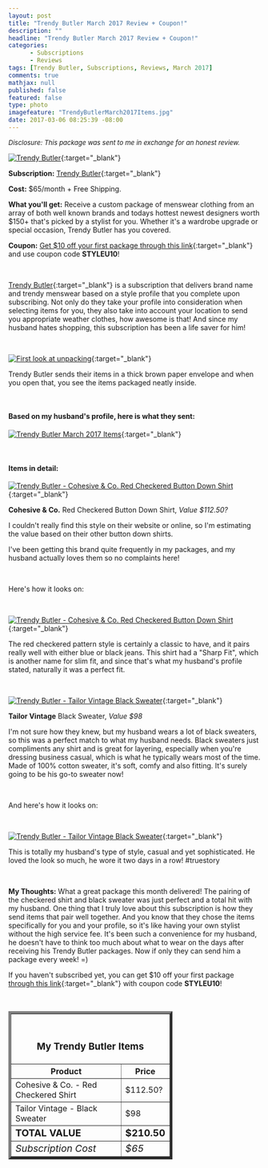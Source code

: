 ```yaml
---
layout: post
title: "Trendy Butler March 2017 Review + Coupon!"
description: ""
headline: "Trendy Butler March 2017 Review + Coupon!"
categories: 
      - Subscriptions
      - Reviews
tags: [Trendy Butler, Subscriptions, Reviews, March 2017]
comments: true
mathjax: null
published: false
featured: false
type: photo
imagefeature: "TrendyButlerMarch2017Items.jpg"
date: 2017-03-06 08:25:39 -08:00
---
```


<i><font size="2">Disclosure: This package was sent to me in exchange for an honest review.</font></i>

[![Trendy Butler](http://whatsupmailbox.com/images/TrendyButlerMarch2017Package.jpg)](http://trendybutlers.com/l/B9A76CA0/){:target="_blank"}

**Subscription:** [Trendy Butler](http://trendybutlers.com/l/B9A76CA0/){:target="_blank"}

**Cost:** $65/month + Free Shipping.

**What you'll get:** Receive a custom package of menswear clothing from an array of both well known brands and todays hottest newest designers worth $150+ that's picked by a stylist for you. Whether it's a wardrobe upgrade or special occasion, Trendy Butler has you covered.

**Coupon:** [Get $10 off your first package through this link](http://trendybutlers.com/l/B9A76CA0/){:target="_blank"} and use coupon code **STYLEU10**!

<br>

[Trendy Butler](http://trendybutlers.com/l/B9A76CA0/){:target="_blank"} is a subscription that delivers brand name and trendy menswear based on a style profile that you complete upon subscribing. Not only do they take your profile into consideration when selecting items for you, they also take into account your location to send you appropriate weather clothes, how awesome is that! And since my husband hates shopping, this subscription has been a life saver for him!

<br>

[![First look at unpacking](http://whatsupmailbox.com/images/TrendyButlerMarch2017OpenPackage.jpg)](http://trendybutlers.com/l/B9A76CA0/){:target="_blank"}

Trendy Butler sends their items in a thick brown paper envelope and when you open that, you see the items packaged neatly inside.

<br>

<H4>Based on my husband's profile, here is what they sent:</H4>

[![Trendy Butler March 2017 Items](http://whatsupmailbox.com/images/TrendyButlerMarch2017Items.jpg)](http://trendybutlers.com/l/B9A76CA0/){:target="_blank"}

<br>

<h4>Items in detail:</h4>

[![Trendy Butler - Cohesive & Co. Red Checkered Button Down Shirt](http://whatsupmailbox.com/images/TrendyButlerMarch2017CohesiveCoRedCheckeredButtonDownShirt.jpg)](http://trendybutlers.com/l/B9A76CA0/){:target="_blank"}

**Cohesive & Co.** Red Checkered Button Down Shirt, *Value $112.50?*

I couldn't really find this style on their website or online, so I'm estimating the value based on their other button down shirts.

I've been getting this brand quite frequently in my packages, and my husband actually loves them so no complaints here!

<br>

Here's how it looks on:

<br>

[![Trendy Butler - Cohesive & Co. Red Checkered Button Down Shirt](http://whatsupmailbox.com/images/TrendyButlerMarch2017CohesiveCoRedCheckeredButtonDownShirt02.jpg)](http://trendybutlers.com/l/B9A76CA0/){:target="_blank"}

The red checkered pattern style is certainly a classic to have, and it pairs really well with either blue or black jeans. This shirt had a "Sharp Fit", which is another name for slim fit, and since that's what my husband's profile stated, naturally it was a perfect fit.

<br>

[![Trendy Butler - Tailor Vintage Black Sweater](http://whatsupmailbox.com/images/TrendyButlerMarch2017TailorVintageBlackSweater.jpg)](http://trendybutlers.com/l/B9A76CA0/){:target="_blank"}

**Tailor Vintage** Black Sweater, *Value $98*

I'm not sure how they knew, but my husband wears a lot of black sweaters, so this was a perfect match to what my husband needs. Black sweaters just compliments any shirt and is great for layering, especially when you're dressing business casual, which is what he typically wears most of the time. Made of 100% cotton sweater, it's soft, comfy and also fitting. It's surely going to be his go-to sweater now!

<br>

And here's how it looks on:

<br>

[![Trendy Butler - Tailor Vintage Black Sweater](http://whatsupmailbox.com/images/TrendyButlerMarch2017TailorVintageBlackSweater02.jpg)](http://trendybutlers.com/l/B9A76CA0/){:target="_blank"}

This is totally my husband's type of style, casual and yet sophisticated. He loved the look so much, he wore it two days in a row! #truestory

<br>

<i class="icon-exclamation-sign"></i><b> My Thoughts:</b> What a great package this month delivered! The pairing of the checkered shirt and black sweater was just perfect and a total hit with my husband. One thing that I truly love about this subscription is how they send items that pair well together. And you know that they chose the items specifically for you and your profile, so it's like having your own stylist without the high service fee. It's been such a convenience for my husband, he doesn't have to think too much about what to wear on the days after receiving his Trendy Butler packages. Now if only they can send him a package every week! =)

If you haven't subscribed yet, you can get $10 off your first package [through this link](http://trendybutlers.com/l/B9A76CA0/){:target="_blank"} with coupon code **STYLEU10**!

<br>

<TABLE  BORDER="5" style="width:65%">
   <TR>
      <TH COLSPAN="2">
         <H3><BR><center>My Trendy Butler Items</center></H3>
      </TH>
   </TR>
      <TH>Product</TH>
      <TH>Price</TH>
  <TR>
      <TD>Cohesive & Co. - Red Checkered Shirt</TD>
      <TD>$112.50?</TD>
   </TR>
   <TR>
      <TD>Tailor Vintage - Black Sweater</TD>
      <TD>$98</TD>
   </TR>
   <TR>
      <TD><b><big>TOTAL VALUE</big></b></TD>
      <TD><b><big>$210.50</big></b></TD>
   </TR>
   <TR>
      <TD><i><big>Subscription Cost</big></i></TD>
      <TD><i><big>$65</big></i></TD>
   </TR>
</TABLE>
